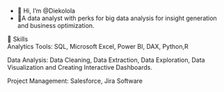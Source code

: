 - 👋 Hi, I’m @Diekolola
- 👀A data analyst with perks for big data analysis for insight generation and business optimization.

📌 Skills     
  Analytics Tools: SQL, Microsoft Excel, Power BI, DAX, Python,R
  
  Data Analysis: Data Cleaning, Data Extraction, Data Exploration, Data Visualization and Creating Interactive Dashboards. 
  
  Project Management: Salesforce, Jira Software


<!---
Jdarien/Jdarien is a ✨ special ✨ repository because its `README.md` (this file) appears on your GitHub profile.
You can click the Preview link to take a look at your changes.
--->
